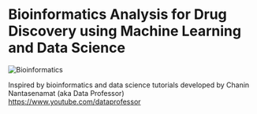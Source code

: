 # Bioinformatics Analysis for Drug Discovery using Machine Learning and Data Science

![Bioinformatics](https://github.com/yfgit2012/ML-healthcare-repo/blob/main/bioinformatics.png)

Inspired by bioinformatics and data science tutorials developed by Chanin Nantasenamat (aka Data Professor) 
https://www.youtube.com/dataprofessor


